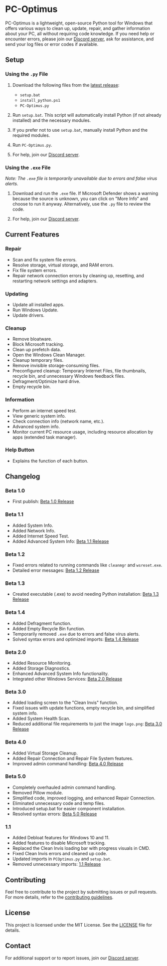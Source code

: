 # PC-Optimus

PC-Optimus is a lightweight, open-source Python tool for Windows that offers various ways to clean up, update, repair, and gather information about your PC, all without requiring code knowledge. If you need help or encounter errors, please join our [Discord server](https://discord.gg/36bPs8cQ5B), ask for assistance, and send your log files or error codes if available.

## Setup

### Using the `.py` File

1. Download the following files from the [latest release](https://github.com/truelockmc/PC-Optimus/releases):
   - `setup.bat`
   - `install_python.ps1`
   - `PC-Optimus.py`

2. Run `setup.bat`. This script will automatically install Python (if not already installed) and the necessary modules.

3. If you prefer not to use `setup.bat`, manually install Python and the required modules.

4. Run `PC-Optimus.py`.

5. For help, join our [Discord server](https://discord.gg/36bPs8cQ5B).

### Using the `.exe` File

*Note: The `.exe` file is temporarily unavailable due to errors and false virus alerts.*

1. Download and run the `.exe` file. If Microsoft Defender shows a warning because the source is unknown, you can click on "More Info" and choose to run it anyway. Alternatively, use the `.py` file to review the code.

2. For help, join our [Discord server](https://discord.gg/36bPs8cQ5B).

## Current Features

### Repair
- Scan and fix system file errors.
- Resolve storage, virtual storage, and RAM errors.
- Fix file system errors.
- Repair network connection errors by cleaning up, resetting, and restarting network settings and adapters.

### Updating
- Update all installed apps.
- Run Windows Update.
- Update drivers.

### Cleanup
- Remove bloatware.
- Block Microsoft tracking.
- Clean up prefetch data.
- Open the Windows Clean Manager.
- Cleanup temporary files.
- Remove invisible storage-consuming files.
- Preconfigured cleanup: Temporary Internet Files, file thumbnails, recycle bin, and unnecessary Windows feedback files.
- Defragment/Optimize hard drive.
- Empty recycle bin.

### Information
- Perform an internet speed test.
- View generic system info.
- Check connection info (network name, etc.).
- Advanced system info.
- Monitor current PC resource usage, including resource allocation by apps (extended task manager).

### Help Button
- Explains the function of each button.

## Changelog

### Beta 1.0
- First publish: [Beta 1.0 Release](https://github.com/truelockmc/PC-Optimus/releases/tag/Beta)

### Beta 1.1
- Added System Info.
- Added Network Info.
- Added Internet Speed Test.
- Added Advanced System Info: [Beta 1.1 Release](https://github.com/truelockmc/PC-Optimus/releases/tag/Beta1.1)

### Beta 1.2
- Fixed errors related to running commands like `cleanmgr` and `wsreset.exe`.
- Detailed error messages: [Beta 1.2 Release](https://github.com/truelockmc/PC-Optimus/releases/tag/Beta1.2)

### Beta 1.3
- Created executable (.exe) to avoid needing Python installation: [Beta 1.3 Release](https://github.com/truelockmc/PC-Optimus/releases/tag/Beta1.3)

### Beta 1.4
- Added Defragment function.
- Added Empty Recycle Bin function.
- Temporarily removed `.exe` due to errors and false virus alerts.
- Solved syntax errors and optimized imports: [Beta 1.4 Release](https://github.com/truelockmc/PC-Optimus/releases/tag/Beta1.4)

### Beta 2.0
- Added Resource Monitoring.
- Added Storage Diagnostics.
- Enhanced Advanced System Info functionality.
- Integrated other Windows Services: [Beta 2.0 Release](https://github.com/truelockmc/PC-Optimus/releases/tag/Beta2.0)

### Beta 3.0
- Added loading screen to the "Clean Invis" function.
- Fixed issues with update functions, empty recycle bin, and simplified system info.
- Added System Health Scan.
- Reduced additional file requirements to just the image `logo.png`: [Beta 3.0 Release](https://github.com/truelockmc/PC-Optimus/releases/tag/Beta3.0)

### Beta 4.0
- Added Virtual Storage Cleanup.
- Added Repair Connection and Repair File System features.
- Improved admin command handling: [Beta 4.0 Release](https://github.com/truelockmc/PC-Optimus/releases/tag/Beta4.0)

### Beta 5.0
- Completely overhauled admin command handling.
- Removed Pillow module.
- Simplified code, improved logging, and enhanced Repair Connection.
- Eliminated unnecessary code and temp files.
- Introduced setup.bat for easier component installation.
- Resolved syntax errors: [Beta 5.0 Release](https://github.com/truelockmc/PC-Optimus/releases/tag/Beta5.0)

### 1.1
- Added Debloat features for Windows 10 and 11.
- Added features to disable Microsoft tracking.
- Replaced the Clean Invis loading bar with progress visuals in CMD.
- Fixed Clean Invis errors and cleaned up code.
- Updated imports in `PCOptimus.py` and `setup.bat`.
- Removed unnecessary imports: [1.1 Release](https://github.com/truelockmc/PC-Optimus/releases/tag/1.1)

## Contributing

Feel free to contribute to the project by submitting issues or pull requests. For more details, refer to the [contributing guidelines](CONTRIBUTING.md).

## License

This project is licensed under the MIT License. See the [LICENSE](LICENSE) file for details.

## Contact

For additional support or to report issues, join our [Discord server](https://discord.gg/36bPs8cQ5B).

